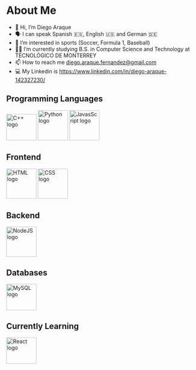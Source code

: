 
# About Me


- 👋 Hi, I’m Diego Araque
- 🗣 I can speak Spanish 🇪🇸, English 🇺🇸 and German 🇩🇪
- 👀 I’m interested in sports (Soccer, Formula 1, Baseball)
- 👨‍💻 I’m currently studying B.S. in Computer Science and Technology at TECNOLÓGICO DE MONTERREY
- 📫 How to reach me diego.araque.fernandez@gmail.com
- 💻 My Linkedin is https://www.linkedin.com/in/diego-araque-142327230/

## Programming Languages

<a href="URL"><img src="https://user-images.githubusercontent.com/84464594/155207160-bd21fa32-7c74-4068-8e1e-38c49ac49f5b.png" height="70" width="80" alt = "C++ logo"></a>
<a href="url"><img src="https://user-images.githubusercontent.com/84464594/155207555-b06a1e96-0340-44b0-b9c6-d1c21d86d55b.png" height="80" width="80" alt = "Python logo"></a>
<a href="url"><img src="https://user-images.githubusercontent.com/84464594/155208265-2c7e75af-b6cb-4458-a054-e6884c10725c.png" height="80" width="80" alt = "JavasScript logo"></a>

## Frontend

<a href="url"><img src="https://user-images.githubusercontent.com/84464594/165135429-e6eeb22e-3c19-4780-bf42-a242b27b76d7.png" height="80" width="80" alt = "HTML logo"></a>
<a href="url"><img src="https://user-images.githubusercontent.com/84464594/155208664-eaa9e7a1-6f8e-4ab8-a313-f2de5970eb91.png" height="80" width="80" alt = "CSS logo"></a>

## Backend
<a href="url"><img src="https://user-images.githubusercontent.com/84464594/165134838-ee59ce16-8e60-4c46-9e81-e7493ff8cf5b.png" height="80" width="80" alt = "NodeJS logo"></a>

## Databases
<a href="url"><img src="https://user-images.githubusercontent.com/84464594/155208909-ddc3b787-8ed0-41a2-bed0-ed9cb75f85e6.png" height="70" width="80" alt = "MySQL logo"></a>

## Currently Learning
<a href="url"><img src="https://user-images.githubusercontent.com/84464594/165135827-825dfe42-0872-451d-9b8a-0ce7a3f949de.png" height="70" width="80" alt = "React logo"></a>



<!---
DiegoAraque21/DiegoAraque21 is a ✨ special ✨ repository because its `README.md` (this file) appears on your GitHub profile.
You can click the Preview link to take a look at your changes.
--->
